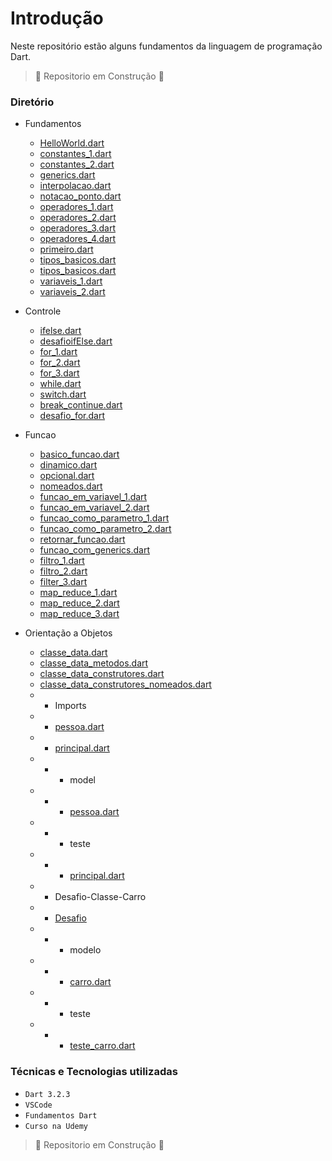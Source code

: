 # Introdução

Neste repositório estão alguns fundamentos da linguagem de programação Dart. 

> :construction: Repositorio em Construção :construction:


### Diretório

- Fundamentos<br>
  - [HelloWorld.dart](https://github.com/ArthurRCastilho/Fundamentos_Dart/blob/main/Fundamentos/HelloWorld.dart)
  - [constantes_1.dart](https://github.com/ArthurRCastilho/Fundamentos_Dart/blob/main/Fundamentos/constantes_1.dart)
  - [constantes_2.dart](https://github.com/ArthurRCastilho/Fundamentos_Dart/blob/main/Fundamentos/constantes_2.dart)
  - [generics.dart](https://github.com/ArthurRCastilho/Fundamentos_Dart/blob/main/Fundamentos/generics.dart)
  - [interpolacao.dart](https://github.com/ArthurRCastilho/Fundamentos_Dart/blob/main/Fundamentos/interpolacao.dart)
  - [notacao_ponto.dart](https://github.com/ArthurRCastilho/Fundamentos_Dart/blob/main/Fundamentos/notacao_ponto.dart)
  - [operadores_1.dart](https://github.com/ArthurRCastilho/Fundamentos_Dart/blob/main/Fundamentos/operadores_1.dart)
  - [operadores_2.dart](https://github.com/ArthurRCastilho/Fundamentos_Dart/blob/main/Fundamentos/operadores_2.dart)
  - [operadores_3.dart](https://github.com/ArthurRCastilho/Fundamentos_Dart/blob/main/Fundamentos/operadores_3.dart)
  - [operadores_4.dart](https://github.com/ArthurRCastilho/Fundamentos_Dart/blob/main/Fundamentos/operadores_4.dart)
  - [primeiro.dart](https://github.com/ArthurRCastilho/Fundamentos_Dart/blob/main/Fundamentos/primeiro.dart)
  - [tipos_basicos.dart](https://github.com/ArthurRCastilho/Fundamentos_Dart/blob/main/Fundamentos/tipos_basicos_1.dart)
  - [tipos_basicos.dart](https://github.com/ArthurRCastilho/Fundamentos_Dart/blob/main/Fundamentos/tipos_basicos_2.dart)
  - [variaveis_1.dart](https://github.com/ArthurRCastilho/Fundamentos_Dart/blob/main/Fundamentos/variaveis_1.dart)
  - [variaveis_2.dart](https://github.com/ArthurRCastilho/Fundamentos_Dart/blob/main/Fundamentos/variaveis_2.dart)

- Controle
  - [ifelse.dart](https://github.com/ArthurRCastilho/Fundamentos_Dart/blob/main/Controle/ifelse.dart)
  - [desafioifElse.dart](https://github.com/ArthurRCastilho/Fundamentos_Dart/blob/main/Controle/desafioifElse.dart)
  - [for_1.dart](https://github.com/ArthurRCastilho/Fundamentos_Dart/blob/main/Controle/for_1.dart)
  - [for_2.dart](https://github.com/ArthurRCastilho/Fundamentos_Dart/blob/main/Controle/for_2.dart)
  - [for_3.dart](https://github.com/ArthurRCastilho/Fundamentos_Dart/blob/main/Controle/for_3.dart)
  - [while.dart](https://github.com/ArthurRCastilho/Fundamentos_Dart/blob/main/Controle/while.dart)
  - [switch.dart](https://github.com/ArthurRCastilho/Fundamentos_Dart/blob/main/Controle/switch.dart)
  - [break_continue.dart](https://github.com/ArthurRCastilho/Fundamentos_Dart/blob/main/Controle/break_continue.dart)
  - [desafio_for.dart](https://github.com/ArthurRCastilho/Fundamentos_Dart/blob/main/Controle/desafio_for.dart)

- Funcao
  - [basico_funcao.dart](https://github.com/ArthurRCastilho/Fundamentos_Dart/blob/main/Funcao/basico_funcao.dart)
  - [dinamico.dart](https://github.com/ArthurRCastilho/Fundamentos_Dart/blob/main/Funcao/dinamico.dart)
  - [opcional.dart](https://github.com/ArthurRCastilho/Fundamentos_Dart/blob/main/Funcao/opcional.dart)
  - [nomeados.dart](https://github.com/ArthurRCastilho/Fundamentos_Dart/blob/main/Funcao/nomeados.dart)
  - [funcao_em_variavel_1.dart](https://github.com/ArthurRCastilho/Fundamentos_Dart/blob/main/Funcao/funcao_em_variavel_1.dart)
  - [funcao_em_variavel_2.dart](https://github.com/ArthurRCastilho/Fundamentos_Dart/blob/main/Funcao/funcao_em_variavel_2.dart)
  - [funcao_como_parametro_1.dart](https://github.com/ArthurRCastilho/Fundamentos_Dart/blob/main/Funcao/funcao_como_parametro_1.dart)
  - [funcao_como_parametro_2.dart](https://github.com/ArthurRCastilho/Fundamentos_Dart/blob/main/Funcao/funcao_como_parametro_2.dart)
  - [retornar_funcao.dart](https://github.com/ArthurRCastilho/Fundamentos_Dart/blob/main/Funcao/retornar_funcao.dart)
  - [funcao_com_generics.dart](https://github.com/ArthurRCastilho/Fundamentos_Dart/blob/main/Funcao/funcao_com_generics.dart)
  - [filtro_1.dart](https://github.com/ArthurRCastilho/Fundamentos_Dart/blob/main/Funcao/filtro_1.dart)
  - [filtro_2.dart](https://github.com/ArthurRCastilho/Fundamentos_Dart/blob/main/Funcao/filtro_2.dart)
  - [filter_3.dart](https://github.com/ArthurRCastilho/Fundamentos_Dart/blob/main/Funcao/filter_3.dart)
  - [map_reduce_1.dart](https://github.com/ArthurRCastilho/Fundamentos_Dart/blob/main/Funcao/map_reduce_1.dart)
  - [map_reduce_2.dart](https://github.com/ArthurRCastilho/Fundamentos_Dart/blob/main/Funcao/map_reduce_2.dart)
  - [map_reduce_3.dart](https://github.com/ArthurRCastilho/Fundamentos_Dart/blob/main/Funcao/map_reduce_3.dart)

- Orientação a Objetos
  - [classe_data.dart](https://github.com/ArthurRCastilho/Fundamentos_Dart/blob/main/Orientacao-a-Objetos/classe_data.dart)
  - [classe_data_metodos.dart](https://github.com/ArthurRCastilho/Fundamentos_Dart/blob/main/Orientacao-a-Objetos/classe_data_metodos.dart)
  - [classe_data_construtores.dart](https://github.com/ArthurRCastilho/Fundamentos_Dart/blob/main/Orientacao-a-Objetos/classe_data_construtores.dart)
  - [classe_data_construtores_nomeados.dart](https://github.com/ArthurRCastilho/Fundamentos_Dart/blob/main/Orientacao-a-Objetos/classe_data_construtores_nomeados.dart)
  - - Imports
  - - [pessoa.dart](https://github.com/ArthurRCastilho/Fundamentos_Dart/blob/main/Orientacao-a-Objetos/Imports/pessoa.dart)
  - - [principal.dart](https://github.com/ArthurRCastilho/Fundamentos_Dart/blob/main/Orientacao-a-Objetos/Imports/principal.dart.dart)
  - - - model
  - - - [pessoa.dart](https://github.com/ArthurRCastilho/Fundamentos_Dart/blob/main/Orientacao-a-Objetos/Imports/model/pessoa.dart)
  - - - teste
  - - - [principal.dart](https://github.com/ArthurRCastilho/Fundamentos_Dart/blob/main/Orientacao-a-Objetos/Imports/model/principal.dart)
  - - Desafio-Classe-Carro
  - - [Desafio](https://github.com/ArthurRCastilho/Fundamentos_Dart/blob/main/Orientacao-a-Objetos/Desafio-Classe-Carro/Desafio)
  - - - modelo
  - - - [carro.dart](https://github.com/ArthurRCastilho/Fundamentos_Dart/blob/main/Orientacao-a-Objetos/Desafio-Classe-Carro/modelo/carro.dart)
  - - - teste
  - - - [teste_carro.dart](https://github.com/ArthurRCastilho/Fundamentos_Dart/blob/main/Orientacao-a-Objetos/Desafio-Classe-Carro/teste/teste_carro.dart)

### Técnicas e Tecnologias utilizadas

- ``Dart 3.2.3``
- ``VSCode``
- ``Fundamentos Dart``
- ``Curso na Udemy``

> :construction: Repositorio em Construção :construction:
